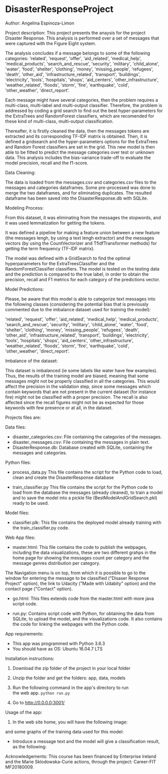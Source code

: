 # DisasterResponseProject

Author: Angelina Espinoza-Limon

Project description:
This project presents the anaysis for the project Disaster Response. This analysis is performed over a set of messages that were captured with the Figure Eight system. 

The analysis concludes if a message belongs to some of the following categories: 'related', 'request', 'offer', 'aid_related', 'medical_help', 'medical_products', 'search_and_rescue', 'security', 'military', 'child_alone', 'water', 'food', 'shelter', 'clothing', 'money', 'missing_people', 'refugees', 'death', 'other_aid', 'infrastructure_related', 'transport', 'buildings', 'electricity', 'tools', 'hospitals', 'shops', 'aid_centers', 'other_infrastructure', 'weather_related', 'floods', 'storm', 'fire', 'earthquake', 'cold', 'other_weather', 'direct_report'.

Each message might have several categories, then the problem requires a multi-class, multi-label and multi-output classifier. Therefore, the problem is addressed by coding a grid search to find out the best hyper-parameters for the ExtraTrees and RandomForest  classifiers, which are recomended for these kind of multi-class, multi-output classification.

Thereafter, it is firstly cleaned the data, then the messages tokens are extracted and its corresponding TF-IDF matrix is obtained. Then, it is defined a gridsearch and the hyper-parameters options for the ExtraTrees and Random Forest classifiers are set in the grid. This new model is then able to be fitted to predict the message categories over test or unknown data. This analysis includes the bias-variance trade-off to evaluate the model precision, recall and the f1-score. 

Data Cleaning:

The data is loaded from the messages.csv and categories.csv files to the messages and categories dataframes. Some pre-processed was done to merge the two dataframes, and for eliminating duplicates. The resulted dataframe has been saved into the DisasterResponse.db with SQLite.


Modeling Process:

From this dataset, it was eliminating from the messages the stopwords, and it was used lemmatization for getting the tokens. 

It was defined a pipeline for making a feature union between a new feature (the messages lengh, by using a text lengh extractor) and the messages vectors (by using the CountVectorizer and TfidfTransformer methods) for getting the term frequency (TF-IDF matrix).

The model was defined with a GridSearch to find the optimal hyperparameters for the ExtraTreesClassifier and the RandomForestClassifier classifiers. The model is tested on the testing data and the prediction is compared to the true label, in order to obtain the precision, recall and F1 metrics for each category of the predictions vector.

Model Predictions:

Please, be aware that this model is able to categorize text messages into the following classes (considering the potential bias that is previously commented due to the imbalance dataset used for training the model):

'related', 'request', 'offer', 'aid_related', 'medical_help', 'medical_products', 'search_and_rescue', 'security', 'military', 'child_alone', 'water', 'food', 'shelter', 'clothing', 'money', 'missing_people', 'refugees', 'death', 'other_aid', 'infrastructure_related', 'transport', 'buildings', 'electricity', 'tools', 'hospitals', 'shops', 'aid_centers', 'other_infrastructure', 'weather_related', 'floods', 'storm', 'fire', 'earthquake', 'cold', 'other_weather', 'direct_report'.


Imbalance of the dataset:

This dataset is imbalanced (ie some labels like water have few examples). Thus, the results of the training model are biased, meaning that some messages might not be properly classified in all the categories. This would affect the precision in the validation step, since some messages which contain keywords that are not present in the current dataset (for instance fire) might not be classified with a proper precision. The recall is also affected since the recall figures might not be as expected for those keywords with few presence or at all, in the dataset.

Projects files are:

Data files: 

  - disaster_categories.csv: File containing the categories of the messages.
  - disaster_messages.csv: File containing the messages in plain text.
  - DisasterResponse.db: Database created with SQLite, containing the messages and categories.

Python files:

  - process_data.py
	This file contains the script for the Python code to load, clean and create the DisasterResponse database

  - train_classifier.py
     This file contains the script for the Python code to load from the database the messages (already cleaned), to train a model and to save the model into a pickle file (BestModelAndGridSearch.pkl) ready to be used.

Model files:

  - classifier.plk: This file contains the deployed model already training with the train_classifier.py code.

Web App files:

  - master.html: This file contains the code to publish the webpages, including the data visualizations, these are two different grahps in the home page for showing the messages count per category and the message genres distribution per category. 

The Navigation menu is on top, from which it is possible to go to the window for entering the message to be classified ("Disaser Response Project" option), the link to Udacity ("Made with Udabity" option) and the contact page ("Contact" option).

  - go.html: This files extends code from the master.html with more java script code.

  - run.py: Contains script code with Python, for obtaining the  data from SQLite, to upload the model, and the visualizations code. It also contains the code for linking the webpages with the Python code.

App requirements:
- This app was programmed with Python 3.6.3
- You should have as OS: Ubuntu 16.04.7 LTS

Installation instructions:
1. Download the zip folder of the project in your local folder
2. Unzip the folder and get the folders: app, data, models
3. Run the following command in the app's directory to run  
    the web app.
        `python run.py`

4. Go to http://0.0.0.0:3001/

Usage of the app:
1. In the web site home, you will have the following image:
 
and some graphs of the training data used for this model:
 

- Introduce a message text and the model will give a classification result, as the following:

 


Acknowledgements:
This course has been financed by Enterprise Ireland and the Marie Sklodowska-Curie actions, through the project: Career-FIT MF20180009.






